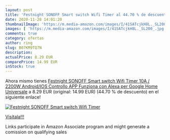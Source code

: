 ```yaml
---
layout: post
title: 'Festnight SONOFF Smart switch Wifi Timer al 44.70 % de descuento'
date: 2020-11-28 14:01:20
thumbnailImage: 'https://m.media-amazon.com/images/I/41SATcjkH8L._SL200_.jpg'
images: [ 'https://m.media-amazon.com/images/I/41SATcjkH8L._SL200_.jpg' ]
comments: true
category: ofertas
author: ring
slug: B07KM9TQ7N
description:
actualPrice: 8.29 EUR
comparePrice: 14.99 EUR
inStock: true
---
```


Ahora mismo tienes [Festnight SONOFF Smart switch Wifi Timer  10A / 2200W Android/IOS Controllo APP Funziona con Alexa per Google Home Universale](https://www.amazon.it/dp/B07KM9TQ7N/?tag=tolees00-21) a 8.29 EUR (original: 14.99 EUR) (44.70 %  de descuento) en el siguiente enlace!

[![Festnight SONOFF Smart switch Wifi Timer](https://m.media-amazon.com/images/I/41SATcjkH8L._SL200_.jpg)](https://www.amazon.it/dp/B07KM9TQ7N/?tag=tolees00-21)

[Visítala!!!](https://www.amazon.it/dp/B07KM9TQ7N/?tag=tolees00-21)

Links participate in Amazon Associate program and might generate a comission on qualifying sales
